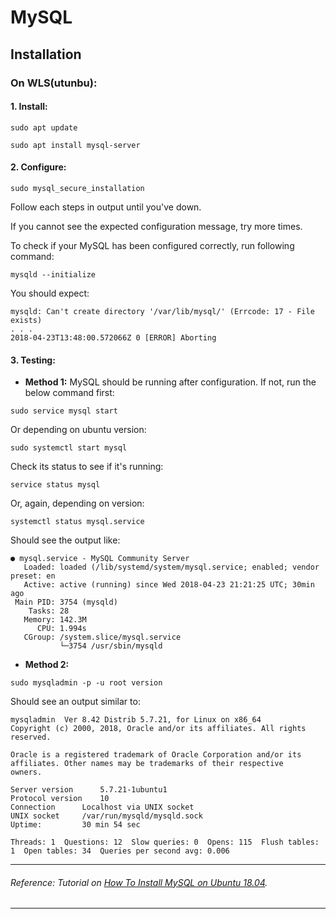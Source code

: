 # MySQL

## Installation
### On WLS(utunbu):
#### 1. Install: 
```
sudo apt update
```
```
sudo apt install mysql-server
```
#### 2. Configure:
```
sudo mysql_secure_installation
```
Follow each steps in output until you've down. 

If you cannot see the expected configuration message, try more times. 

To check if your MySQL has been configured correctly, run following command:
```
mysqld --initialize
```
You should expect:
```
mysqld: Can't create directory '/var/lib/mysql/' (Errcode: 17 - File exists)
. . .
2018-04-23T13:48:00.572066Z 0 [ERROR] Aborting
```

#### 3. Testing:
- __Method 1:__
MySQL should be running after configuration. If not, run the below command first:
```
sudo service mysql start
```
Or depending on ubuntu version:
```
sudo systemctl start mysql
```
Check its status to see if it's running:
```
service status mysql
```
Or, again, depending on version:
```
systemctl status mysql.service
```
Should see the output like:
```
● mysql.service - MySQL Community Server
   Loaded: loaded (/lib/systemd/system/mysql.service; enabled; vendor preset: en
   Active: active (running) since Wed 2018-04-23 21:21:25 UTC; 30min ago
 Main PID: 3754 (mysqld)
    Tasks: 28
   Memory: 142.3M
      CPU: 1.994s
   CGroup: /system.slice/mysql.service
           └─3754 /usr/sbin/mysqld
```

- __Method 2:__
```
sudo mysqladmin -p -u root version
```
Should see an output similar to:
```
mysqladmin  Ver 8.42 Distrib 5.7.21, for Linux on x86_64
Copyright (c) 2000, 2018, Oracle and/or its affiliates. All rights reserved.

Oracle is a registered trademark of Oracle Corporation and/or its
affiliates. Other names may be trademarks of their respective
owners.

Server version      5.7.21-1ubuntu1
Protocol version    10
Connection      Localhost via UNIX socket
UNIX socket     /var/run/mysqld/mysqld.sock
Uptime:         30 min 54 sec

Threads: 1  Questions: 12  Slow queries: 0  Opens: 115  Flush tables: 1  Open tables: 34  Queries per second avg: 0.006
```

---
###### Reference: Tutorial on [How To Install MySQL on Ubuntu 18.04](https://www.digitalocean.com/community/tutorials/how-to-install-mysql-on-ubuntu-18-04#step-1-%E2%80%94-installing-mysql).
---

